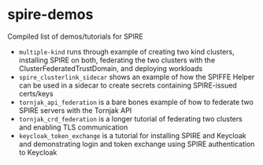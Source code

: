 # spire-demos

Compiled list of demos/tutorials for SPIRE

- `multiple-kind` runs through example of creating two kind clusters, installing SPIRE on both, federating the two clusters with the ClusterFederatedTrustDomain, and deploying workloads
- `spire_clusterlink_sidecar` shows an example of how the SPIFFE Helper can be used in a sidecar to create secrets containing SPIRE-issued certs/keys
- `tornjak_api_federation` is a bare bones example of how to federate two SPIRE servers with the Tornjak API
- `tornjak_crd_federation` is a longer tutorial of federating two clusters and enabling TLS communication
- `keycloak_token_exchange` is a tutorial for installing SPIRE and Keycloak and demonstrating login and token exchange using SPIRE authentication to Keycloak
